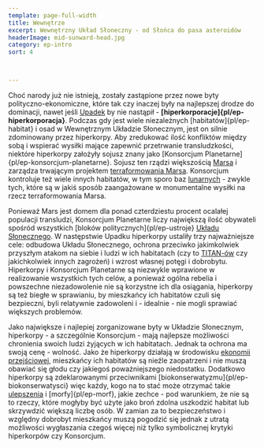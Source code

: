 ```yaml
---
template: page-full-width
title: Wewnętrze
excerpt: Wewnętrzny Układ Słoneczny - od Słońca do pasa asteroidów
headerImage: mid-sunward-head.jpg
category: ep-intro
sort: 4



---
```

Choć narody już nie istnieją, zostały zastąpione przez nowe byty polityczno-ekonomiczne, które tak czy inaczej były na najlepszej drodze do dominacji, nawet jeśli [Upadek](./Intro/Upadek.md) by nie nastąpił - **[hiperkorporacje]{pl/ep-hiperkorporacja}**. Podczas gdy jest wiele niezależnych [habitatów]{pl/ep-habitat} i osad w Wewnętrznym Układzie Słonecznym, jest on silnie zdominowany przez hiperkorpy. Aby zredukować ilość konfliktów między sobą i wspierać wysiłki mające zapewnić przetrwanie transludzkości, niektóre hiperkorpy założyły sojusz znany jako [Konsorcjum Planetarne]{pl/ep-konsorcjum-planetarne}. Sojusz ten rządzi większością [Marsa](#) i zarządza trwającym projektem [terraformowania Marsa](../Encyklopedia/Terraformowanie-Marsa.md). Konsorcjum kontroluje też wiele innych habitatów, w tym sporo baz [lunarnych](#) - zwykle tych, które są w jakiś sposób zaangażowane w monumentalne wysiłki na rzecz terraformowania Marsa.

Ponieważ Mars jest domem dla ponad czterdziestu procent ocalałej populacji transludzi, Konsorcjum Planetarne liczy największą ilość obywateli spośród wszystkich [bloków politycznych]{pl/ep-ustroje} [Układu Słonecznego]((#)). W następstwie Upadku hiperkorpy ustaliły trzy najważniejsze cele: odbudowa Układu Słonecznego, ochrona przeciwko jakimkolwiek przyszłym atakom na siebie i ludzi w ich habitatach (czy to [TITAN-ów](#) czy jakichkolwiek innych zagrożeń) i wzrost własnej potęgi i dobrobytu. Hiperkorpy i Konsorcjum Planetarne są niezwykle wprawione w realizowanie wszystkich tych celów, a ponieważ ogólna rebelia i powszechne niezadowolenie nie są korzystne ich dla osiągania, hiperkorpy są też biegłe w sprawianiu, by mieszkańcy ich habitatów czuli się bezpieczni, byli relatywnie zadowoleni i - idealnie - nie mogli sprawiać większych problemów.

Jako największe i najlepiej zorganizowane byty w Układzie Słonecznym, hiperkorpy - a szczególnie Konsorcjum - mają najlepsze możliwości chronienia swoich ludzi żyjących w ich habitatach. Jednak ta ochrona ma swoją cenę - wolność. Jako że hiperkorpy działają w środowisku [ekonomii przejściowej](#), mieszkańcy ich habitatów są nieźle zaopatrzeni i nie muszą obawiać się głodu czy jakiegoś poważniejszego niedostatku. Dodatkowo hiperkorpy są zdeklarowanymi przeciwnikami [biokonserwatyzmu]{pl/ep-biokonserwatysci} więc każdy, kogo na to stać może otrzymać takie [ulepszenia](./Encyklopedia/Ulepszenia.md) i [morfy]{pl/ep-morf}, jakie zechce - pod warunkiem, że nie są to rzeczy, które mogłyby być użyte jako broń zdolna uszkodzić habitat lub skrzywdzić większą liczbę osób. W zamian za to bezpieczeństwo i względny dobrobyt mieszkańcy muszą pogodzić się jednak z utratą możliwości wygłaszania czegoś więcej niż tylko symbolicznej krytyki hiperkorpów czy Konsorcjum.
